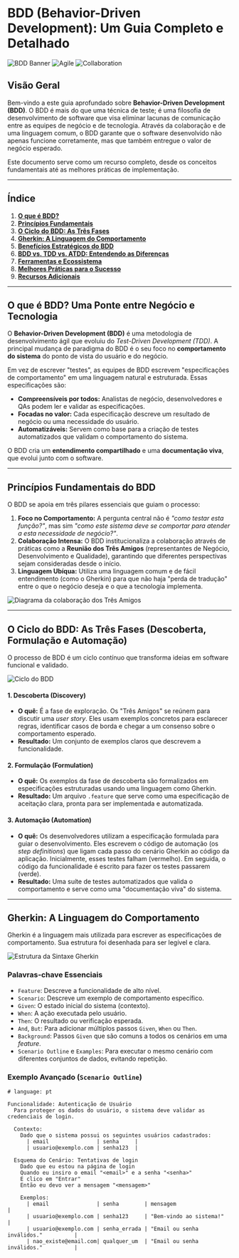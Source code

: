 # BDD (Behavior-Driven Development): Um Guia Completo e Detalhado

![BDD Banner](https://img.shields.io/badge/BDD-Behavior--Driven%20Development-brightgreen) ![Agile](https://img.shields.io/badge/Metodologia-Agile-blue) ![Collaboration](https://img.shields.io/badge/Foco-Colabora%C3%A7%C3%A3o-orange)

## Visão Geral

Bem-vindo a este guia aprofundado sobre **Behavior-Driven Development (BDD)**. O BDD é mais do que uma técnica de teste; é uma filosofia de desenvolvimento de software que visa eliminar lacunas de comunicação entre as equipes de negócio e de tecnologia. Através da colaboração e de uma linguagem comum, o BDD garante que o software desenvolvido não apenas funcione corretamente, mas que também entregue o valor de negócio esperado.

Este documento serve como um recurso completo, desde os conceitos fundamentais até as melhores práticas de implementação.

---

## Índice

1.  [**O que é BDD?**](#o-que-é-bdd-uma-ponte-entre-negócio-e-tecnologia)
2.  [**Princípios Fundamentais**](#princípios-fundamentais-do-bdd)
3.  [**O Ciclo do BDD: As Três Fases**](#o-ciclo-do-bdd-as-três-fases-descoberta-formulação-e-automação)
4.  [**Gherkin: A Linguagem do Comportamento**](#gherkin-a-linguagem-do-comportamento)
5.  [**Benefícios Estratégicos do BDD**](#benefícios-estratégicos-do-bdd)
6.  [**BDD vs. TDD vs. ATDD: Entendendo as Diferenças**](#bdd-vs-tdd-vs-atdd-entendendo-as-diferenças)
7.  [**Ferramentas e Ecossistema**](#ferramentas-e-ecossistema)
8.  [**Melhores Práticas para o Sucesso**](#melhores-práticas-para-o-sucesso)
9.  [**Recursos Adicionais**](#recursos-adicionais)

---

## O que é BDD? Uma Ponte entre Negócio e Tecnologia

O **Behavior-Driven Development (BDD)** é uma metodologia de desenvolvimento ágil que evoluiu do *Test-Driven Development (TDD)*. A principal mudança de paradigma do BDD é o seu foco no **comportamento do sistema** do ponto de vista do usuário e do negócio.

Em vez de escrever "testes", as equipes de BDD escrevem "especificações de comportamento" em uma linguagem natural e estruturada. Essas especificações são:

* **Compreensíveis por todos:** Analistas de negócio, desenvolvedores e QAs podem ler e validar as especificações.
* **Focadas no valor:** Cada especificação descreve um resultado de negócio ou uma necessidade do usuário.
* **Automatizáveis:** Servem como base para a criação de testes automatizados que validam o comportamento do sistema.

O BDD cria um **entendimento compartilhado** e uma **documentação viva**, que evolui junto com o software.

---

## Princípios Fundamentais do BDD

O BDD se apoia em três pilares essenciais que guiam o processo:

1.  **Foco no Comportamento:** A pergunta central não é *"como testar esta função?"*, mas sim *"como este sistema deve se comportar para atender a esta necessidade de negócio?"*.
2.  **Colaboração Intensa:** O BDD institucionaliza a colaboração através de práticas como a **Reunião dos Três Amigos** (representantes de Negócio, Desenvolvimento e Qualidade), garantindo que diferentes perspectivas sejam consideradas desde o início.
3.  **Linguagem Ubíqua:** Utiliza uma linguagem comum e de fácil entendimento (como o Gherkin) para que não haja "perda de tradução" entre o que o negócio deseja e o que a tecnologia implementa.

![Diagrama da colaboração dos Três Amigos](http://googleusercontent.com/image_collection/image_retrieval/9258925552087607686_0)

---

## O Ciclo do BDD: As Três Fases (Descoberta, Formulação e Automação)

O processo de BDD é um ciclo contínuo que transforma ideias em software funcional e validado.

![Ciclo do BDD](http://googleusercontent.com/image_collection/image_retrieval/15548057957986792036_0)

#### 1. Descoberta (Discovery)
* **O quê:** É a fase de exploração. Os "Três Amigos" se reúnem para discutir uma *user story*. Eles usam exemplos concretos para esclarecer regras, identificar casos de borda e chegar a um consenso sobre o comportamento esperado.
* **Resultado:** Um conjunto de exemplos claros que descrevem a funcionalidade.

#### 2. Formulação (Formulation)
* **O quê:** Os exemplos da fase de descoberta são formalizados em especificações estruturadas usando uma linguagem como Gherkin.
* **Resultado:** Um arquivo `.feature` que serve como uma especificação de aceitação clara, pronta para ser implementada e automatizada.

#### 3. Automação (Automation)
* **O quê:** Os desenvolvedores utilizam a especificação formulada para guiar o desenvolvimento. Eles escrevem o código de automação (os *step definitions*) que ligam cada passo do cenário Gherkin ao código da aplicação. Inicialmente, esses testes falham (vermelho). Em seguida, o código da funcionalidade é escrito para fazer os testes passarem (verde).
* **Resultado:** Uma suíte de testes automatizados que valida o comportamento e serve como uma "documentação viva" do sistema.

---

## Gherkin: A Linguagem do Comportamento

Gherkin é a linguagem mais utilizada para escrever as especificações de comportamento. Sua estrutura foi desenhada para ser legível e clara.

![Estrutura da Sintaxe Gherkin](http://googleusercontent.com/image_collection/image_retrieval/6894337377504767236_0)

### Palavras-chave Essenciais

* `Feature`: Descreve a funcionalidade de alto nível.
* `Scenario`: Descreve um exemplo de comportamento específico.
* `Given`: O estado inicial do sistema (contexto).
* `When`: A ação executada pelo usuário.
* `Then`: O resultado ou verificação esperada.
* `And`, `But`: Para adicionar múltiplos passos `Given`, `When` ou `Then`.
* `Background`: Passos `Given` que são comuns a todos os cenários em uma *feature*.
* `Scenario Outline` e `Examples`: Para executar o mesmo cenário com diferentes conjuntos de dados, evitando repetição.

### Exemplo Avançado (`Scenario Outline`)

```gherkin
# language: pt

Funcionalidade: Autenticação de Usuário
  Para proteger os dados do usuário, o sistema deve validar as credenciais de login.

  Contexto:
    Dado que o sistema possui os seguintes usuários cadastrados:
      | email               | senha     |
      | usuario@exemplo.com | senha123  |

  Esquema do Cenário: Tentativas de login
    Dado que eu estou na página de login
    Quando eu insiro o email "<email>" e a senha "<senha>"
    E clico em "Entrar"
    Então eu devo ver a mensagem "<mensagem>"

    Exemplos:
      | email               | senha        | mensagem                             |
      | usuario@exemplo.com | senha123     | "Bem-vindo ao sistema!"              |
      | usuario@exemplo.com | senha_errada | "Email ou senha inválidos."          |
      | nao_existe@email.com| qualquer_um  | "Email ou senha inválidos."          |
